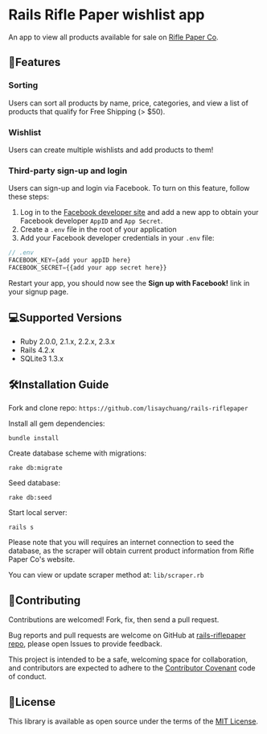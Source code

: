 # Rails Rifle Paper wishlist app

An app to view all products available for sale on [Rifle Paper Co](https://riflepaperco.com/shop/).

## 📌Features

### Sorting 
Users can sort all products by name, price, categories, and view a list of products that qualify for Free Shipping (> $50).

### Wishlist
Users can create multiple wishlists and add products to them!

### Third-party sign-up and login

Users can sign-up and login via Facebook.  To turn on this feature, follow these steps:
1. Log in to the [Facebook developer site](https://developers.facebook.com/) and add a new app to obtain your Facebook developer `AppID` and `App Secret`.
2. Create a `.env` file in the root of your application
3. Add your Facebook developer credentials in your `.env` file:

```js
// .env
FACEBOOK_KEY={add your appID here}
FACEBOOK_SECRET={{add your app secret here}}
``` 

Restart your app, you should now see the **Sign up with Facebook!** link in your signup page.

## 💻Supported Versions
- Ruby 2.0.0, 2.1.x, 2.2.x, 2.3.x
- Rails 4.2.x
- SQLite3 1.3.x

## 🛠Installation Guide

Fork and clone repo: 
` https://github.com/lisaychuang/rails-riflepaper `
 
Install all gem dependencies:

` bundle install `

Create database scheme with migrations:

` rake db:migrate `

Seed database:

` rake db:seed ` 

Start local server:

` rails s `

Please note that you will requires an internet connection to seed the database, as the scraper will obtain current product information from Rifle Paper Co's website.

You can view or update scraper method at: `lib/scraper.rb`

## 🤩Contributing

Contributions are welcomed!  Fork, fix, then send a pull request.

Bug reports and pull requests are welcome on GitHub at [rails-riflepaper repo](https://github.com/lisaychuang/rails-riflepaper), please open Issues to provide feedback.

This project is intended to be a safe, welcoming space for collaboration, and contributors are expected to adhere to the [Contributor Covenant](https://github.com/ContributorCovenant/contributor_covenant) code of conduct.

## 📗License

This library is available as open source under the terms of the [MIT License](http://opensource.org/licenses/MIT).
